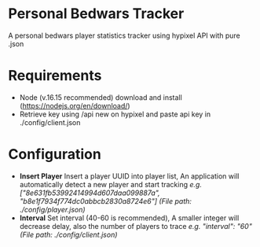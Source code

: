 # Personal Bedwars Tracker
A personal bedwars player statistics tracker using hypixel API with pure .json

# Requirements
- Node (v.16.15 recommended) download and install (https://nodejs.org/en/download/)
- Retrieve key using /api new on hypixel and paste api key in ./config/client.json

# Configuration
- **Insert Player** Insert a player UUID into player list, An application will automatically detect a new player and start tracking *e.g. ["8e631fb53992414994d607daa099887a", "b8e1f7934f774dc0abbcb2830a8724e6"] (File path: ./config/player.json)*
- **Interval** Set interval (40-60 is recommended), A smaller integer will decrease delay, also the number of players to trace *e.g. "interval": "60" (File path: ./config/client.json)*
